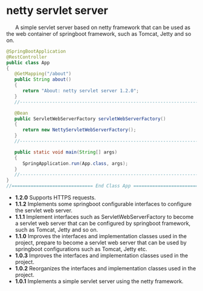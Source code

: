 # netty servlet server

&nbsp;&nbsp;&nbsp;&nbsp;&nbsp;&nbsp;A simple servlet server based on netty framework that can be used as the web container of springboot framework, such as Tomcat, Jetty and so on.

```java
@SpringBootApplication
@RestController
public class App
{
   @GetMapping("/about")
   public String about()
   {
      return "About: netty servlet server 1.2.0";
   }
   //---------------------------------------------------------------------------

   @Bean
   public ServletWebServerFactory servletWebServerFactory()
   {
      return new NettyServletWebServerFactory();
   }
   //---------------------------------------------------------------------------

   public static void main(String[] args)
   {
      SpringApplication.run(App.class, args);
   }
   //---------------------------------------------------------------------------
}
//============================== End Class App ==============================
```
<ul>
	<li><b>1.2.0</b> Supports HTTPS requests.</li>
	<li><b>1.1.2</b> Implements some springboot configurable interfaces to configure the servlet web server.</li>
	<li><b>1.1.1</b> Implement interfaces such as ServletWebServerFactory to become a servlet web server that can be configured by springboot framework, such as Tomcat, Jetty and so on.</li>
	<li><b>1.1.0</b> Improves the interfaces and implementation classes used in the project, prepare to become a servlet web server that can be used by springboot configurations such as Tomcat, Jetty etc.</li>
	<li><b>1.0.3</b> Improves the interfaces and implementation classes used in the project.</li>
	<li><b>1.0.2</b> Reorganizes the interfaces and implementation classes used in the project.</li>
	<li><b>1.0.1</b> Implements a simple servlet server using the netty framework.</li>
</ul>
